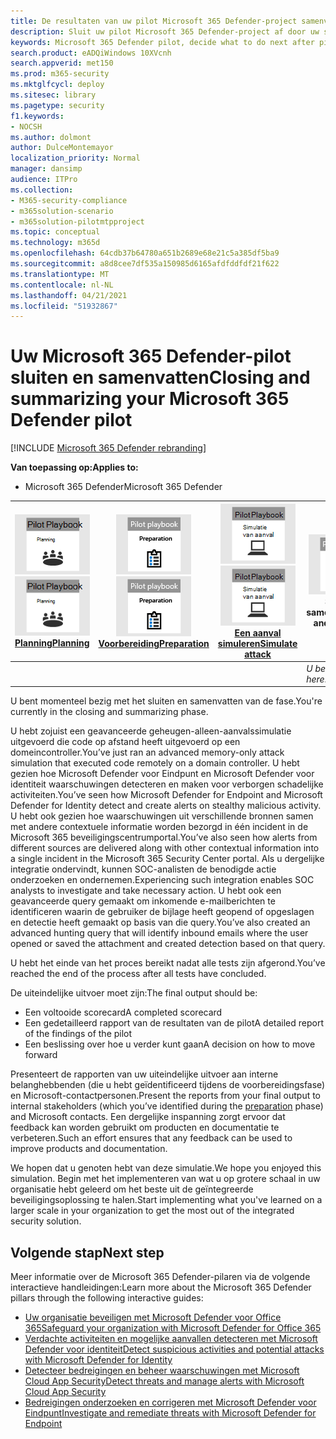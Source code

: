 ```yaml
---
title: De resultaten van uw pilot Microsoft 365 Defender-project samenvatten
description: Sluit uw pilot Microsoft 365 Defender-project af door uw scorecard te voltooien, uw rapport bevindingen te analyseren en te bepalen hoe u verder wilt gaan.
keywords: Microsoft 365 Defender pilot, decide what to do next after pilot Microsoft 365 Defender project, what to do after evaluating Microsoft 365 Defender in production, transition from Microsoft 365 Defender pilot to deployment, cyber security, advanced persistent threat, enterprise security, devices, device, identity, users, data, applications, incidents, automated investigation and remediation, advanced hunting
search.product: eADQiWindows 10XVcnh
search.appverid: met150
ms.prod: m365-security
ms.mktglfcycl: deploy
ms.sitesec: library
ms.pagetype: security
f1.keywords:
- NOCSH
ms.author: dolmont
author: DulceMontemayor
localization_priority: Normal
manager: dansimp
audience: ITPro
ms.collection:
- M365-security-compliance
- m365solution-scenario
- m365solution-pilotmtpproject
ms.topic: conceptual
ms.technology: m365d
ms.openlocfilehash: 64cdb37b64780a651b2689e68e21c5a385df5ba9
ms.sourcegitcommit: a8d8cee7df535a150985d6165afdfddfdf21f622
ms.translationtype: MT
ms.contentlocale: nl-NL
ms.lasthandoff: 04/21/2021
ms.locfileid: "51932867"
---
```

# <a name="closing-and-summarizing-your-microsoft-365-defender-pilot"></a><span data-ttu-id="97505-104">Uw Microsoft 365 Defender-pilot sluiten en samenvatten</span><span class="sxs-lookup"><span data-stu-id="97505-104">Closing and summarizing your Microsoft 365 Defender pilot</span></span>  

[!INCLUDE [Microsoft 365 Defender rebranding](../includes/microsoft-defender.md)]


<span data-ttu-id="97505-105">**Van toepassing op:**</span><span class="sxs-lookup"><span data-stu-id="97505-105">**Applies to:**</span></span>
- <span data-ttu-id="97505-106">Microsoft 365 Defender</span><span class="sxs-lookup"><span data-stu-id="97505-106">Microsoft 365 Defender</span></span>



|<span data-ttu-id="97505-107">[![Planning](../../media/phase-diagrams/1-planning.png)](m365d-pilot-plan.md)</span><span class="sxs-lookup"><span data-stu-id="97505-107">[![Planning](../../media/phase-diagrams/1-planning.png)](m365d-pilot-plan.md)</span></span><br/>[<span data-ttu-id="97505-108">Planning</span><span class="sxs-lookup"><span data-stu-id="97505-108">Planning</span></span>](m365d-pilot-plan.md) |<span data-ttu-id="97505-109">[![Voorbereiden](../../media/phase-diagrams/2-prepare.png)](prepare-m365d-eval.md)</span><span class="sxs-lookup"><span data-stu-id="97505-109">[![Prepare](../../media/phase-diagrams/2-prepare.png)](prepare-m365d-eval.md)</span></span><br/>[<span data-ttu-id="97505-110">Voorbereiding</span><span class="sxs-lookup"><span data-stu-id="97505-110">Preparation</span></span>](prepare-m365d-eval.md) | <span data-ttu-id="97505-111">[![Een aanval simuleren](../../media/phase-diagrams/3-simluate.png)](m365d-pilot-simulate.md)</span><span class="sxs-lookup"><span data-stu-id="97505-111">[![Simulate attack](../../media/phase-diagrams/3-simluate.png)](m365d-pilot-simulate.md)</span></span><br/>[<span data-ttu-id="97505-112">Een aanval simuleren</span><span class="sxs-lookup"><span data-stu-id="97505-112">Simulate attack</span></span>](m365d-pilot-simulate.md) | ![Sluiten en samenvatten](../../media/phase-diagrams/4-summary.png)<br/><span data-ttu-id="97505-114">Sluiten en samenvatten</span><span class="sxs-lookup"><span data-stu-id="97505-114">Close and summarize</span></span>|
|--|--|--|--|
|| | |<span data-ttu-id="97505-115">*U bent er!*</span><span class="sxs-lookup"><span data-stu-id="97505-115">*You are here!*</span></span>|


<span data-ttu-id="97505-116">U bent momenteel bezig met het sluiten en samenvatten van de fase.</span><span class="sxs-lookup"><span data-stu-id="97505-116">You're currently in the closing and summarizing phase.</span></span>

<span data-ttu-id="97505-117">U hebt zojuist een geavanceerde geheugen-alleen-aanvalssimulatie uitgevoerd die code op afstand heeft uitgevoerd op een domeincontroller.</span><span class="sxs-lookup"><span data-stu-id="97505-117">You’ve just ran an advanced memory-only attack simulation that executed code remotely on a domain controller.</span></span> <span data-ttu-id="97505-118">U hebt gezien hoe Microsoft Defender voor Eindpunt en Microsoft Defender voor identiteit waarschuwingen detecteren en maken voor verborgen schadelijke activiteiten.</span><span class="sxs-lookup"><span data-stu-id="97505-118">You’ve seen how Microsoft Defender for Endpoint and Microsoft Defender for Identity detect and create alerts on stealthy malicious activity.</span></span> <span data-ttu-id="97505-119">U hebt ook gezien hoe waarschuwingen uit verschillende bronnen samen met andere contextuele informatie worden bezorgd in één incident in de Microsoft 365 beveiligingscentrumportal.</span><span class="sxs-lookup"><span data-stu-id="97505-119">You’ve also seen how alerts from different sources are delivered along with other contextual information into a single incident in the Microsoft 365 Security Center portal.</span></span> <span data-ttu-id="97505-120">Als u dergelijke integratie ondervindt, kunnen SOC-analisten de benodigde actie onderzoeken en ondernemen.</span><span class="sxs-lookup"><span data-stu-id="97505-120">Experiencing such integration enables SOC analysts to investigate and take necessary action.</span></span> <span data-ttu-id="97505-121">U hebt ook een geavanceerde query gemaakt om inkomende e-mailberichten te identificeren waarin de gebruiker de bijlage heeft geopend of opgeslagen en detectie heeft gemaakt op basis van die query.</span><span class="sxs-lookup"><span data-stu-id="97505-121">You’ve also created an advanced hunting query that will identify inbound emails where the user opened or saved the attachment and created detection based on that query.</span></span>

<span data-ttu-id="97505-122">U hebt het einde van het proces bereikt nadat alle tests zijn afgerond.</span><span class="sxs-lookup"><span data-stu-id="97505-122">You’ve reached the end of the process after all tests have concluded.</span></span>

<span data-ttu-id="97505-123">De uiteindelijke uitvoer moet zijn:</span><span class="sxs-lookup"><span data-stu-id="97505-123">The final output should be:</span></span>

- <span data-ttu-id="97505-124">Een voltooide scorecard</span><span class="sxs-lookup"><span data-stu-id="97505-124">A completed scorecard</span></span>
- <span data-ttu-id="97505-125">Een gedetailleerd rapport van de resultaten van de pilot</span><span class="sxs-lookup"><span data-stu-id="97505-125">A detailed report of the findings of the pilot</span></span>
- <span data-ttu-id="97505-126">Een beslissing over hoe u verder kunt gaan</span><span class="sxs-lookup"><span data-stu-id="97505-126">A decision on how to move forward</span></span>

<span data-ttu-id="97505-127">Presenteert de rapporten van uw uiteindelijke uitvoer aan interne [](./prepare-m365d-eval.md) belanghebbenden (die u hebt geïdentificeerd tijdens de voorbereidingsfase) en Microsoft-contactpersonen.</span><span class="sxs-lookup"><span data-stu-id="97505-127">Present the reports from your final output to internal stakeholders (which you’ve identified during the [preparation](./prepare-m365d-eval.md) phase) and Microsoft contacts.</span></span> <span data-ttu-id="97505-128">Een dergelijke inspanning zorgt ervoor dat feedback kan worden gebruikt om producten en documentatie te verbeteren.</span><span class="sxs-lookup"><span data-stu-id="97505-128">Such an effort ensures that any feedback can be used to improve products and documentation.</span></span>

<span data-ttu-id="97505-129">We hopen dat u genoten hebt van deze simulatie.</span><span class="sxs-lookup"><span data-stu-id="97505-129">We hope you enjoyed this simulation.</span></span> <span data-ttu-id="97505-130">Begin met het implementeren van wat u op grotere schaal in uw organisatie hebt geleerd om het beste uit de geïntegreerde beveiligingsoplossing te halen.</span><span class="sxs-lookup"><span data-stu-id="97505-130">Start implementing what you've learned on a larger scale in your organization to get the most out of the integrated security solution.</span></span>

## <a name="next-step"></a><span data-ttu-id="97505-131">Volgende stap</span><span class="sxs-lookup"><span data-stu-id="97505-131">Next step</span></span>
<span data-ttu-id="97505-132">Meer informatie over de Microsoft 365 Defender-pilaren via de volgende interactieve handleidingen:</span><span class="sxs-lookup"><span data-stu-id="97505-132">Learn more about the Microsoft 365 Defender pillars through the following interactive guides:</span></span>
- [<span data-ttu-id="97505-133">Uw organisatie beveiligen met Microsoft Defender voor Office 365</span><span class="sxs-lookup"><span data-stu-id="97505-133">Safeguard your organization with Microsoft Defender for Office 365</span></span>](https://aka.ms/O365ATP-Interactive-Guide)
- [<span data-ttu-id="97505-134">Verdachte activiteiten en mogelijke aanvallen detecteren met Microsoft Defender voor identiteit</span><span class="sxs-lookup"><span data-stu-id="97505-134">Detect suspicious activities and potential attacks with Microsoft Defender for Identity</span></span>](https://aka.ms/AATP-Interactive-Guide)
- [<span data-ttu-id="97505-135">Detecteer bedreigingen en beheer waarschuwingen met Microsoft Cloud App Security</span><span class="sxs-lookup"><span data-stu-id="97505-135">Detect threats and manage alerts with Microsoft Cloud App Security</span></span>](https://aka.ms/DetectThreatsAndAlertsMCAS-InteractiveGuide)
- [<span data-ttu-id="97505-136">Bedreigingen onderzoeken en corrigeren met Microsoft Defender voor Eindpunt</span><span class="sxs-lookup"><span data-stu-id="97505-136">Investigate and remediate threats with Microsoft Defender for Endpoint</span></span>](https://aka.ms/MDATP-IR-Interactive-Guide)